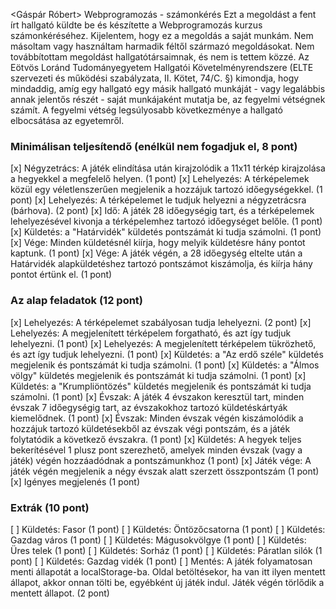 <Gáspár Róbert> 
<HVH9YF> 
Webprogramozás - számonkérés
Ezt a megoldást a fent írt hallgató küldte be és készítette a Webprogramozás kurzus számonkéréséhez.
Kijelentem, hogy ez a megoldás a saját munkám. Nem másoltam vagy használtam harmadik féltől 
származó megoldásokat. Nem továbbítottam megoldást hallgatótársaimnak, és nem is tettem közzé. 
Az Eötvös Loránd Tudományegyetem Hallgatói Követelményrendszere 
(ELTE szervezeti és működési szabályzata, II. Kötet, 74/C. §) kimondja, hogy mindaddig, 
amíg egy hallgató egy másik hallgató munkáját - vagy legalábbis annak jelentős részét - 
saját munkájaként mutatja be, az fegyelmi vétségnek számít. 
A fegyelmi vétség legsúlyosabb következménye a hallgató elbocsátása az egyetemről.

### Minimálisan teljesítendő (enélkül nem fogadjuk el, 8 pont)
[x] Négyzetrács: A játék elindítása után kirajzolódik a 11x11 térkép kirajzolása a hegyekkel a megfelelő helyen. (1 pont)
[x] Lehelyezés: A térképelemek közül egy véletlenszerűen megjelenik a hozzájuk tartozó időegységekkel. (1 pont)
[x] Lehelyezés: A térképelemet le tudjuk helyezni a négyzetrácsra (bárhova). (2 pont)
[x] Idő: A játék 28 időegységig tart, és a térképelemek lehelyezésével kivonja a térképelemhez tartozó időegységet belőle. (1 pont)
[x] Küldetés: a "Határvidék" küldetés pontszámát ki tudja számolni. (1 pont)
[x] Vége: Minden küldetésnél kiírja, hogy melyik küldetésre hány pontot kaptunk. (1 pont)
[x] Vége: A játék végén, a 28 időegység eltelte után a Határvidék alapküldetéshez tartozó pontszámot kiszámolja, és kiírja hány pontot értünk el. (1 pont)

### Az alap feladatok (12 pont)
[x] Lehelyezés: A térképelemet szabályosan tudja lehelyezni. (2 pont)
[x] Lehelyezés: A megjelenített térképelem forgatható, és azt így tudjuk lehelyezni. (1 pont)
[x] Lehelyezés: A megjelenített térképelem tükrözhető, és azt így tudjuk lehelyezni. (1 pont)
[x] Küldetés: a "Az erdő széle" küldetés megjelenik és pontszámát ki tudja számolni. (1 pont)
[x] Küldetés: a "Álmos völgy" küldetés megjelenik és pontszámát ki tudja számolni. (1 pont)
[x] Küldetés: a "Krumpliöntözés" küldetés megjelenik és pontszámát ki tudja számolni. (1 pont)
[x] Évszak: A játék 4 évszakon keresztül tart, minden évszak 7 időegységig tart, az évszakokhoz tartozó küldetéskártyák kiemelődnek. (1 pont)
[x] Évszak: Minden évszak végén kiszámolódik a hozzájuk tartozó küldetésekből az évszak végi pontszám, és a játék folytatódik a következő évszakra. (1 pont)
[x] Küldetés: A hegyek teljes bekerítésével 1 plusz pont szerezhető, amelyek minden évszak (vagy a játék) végén hozzáadódnak a pontszámunkhoz (1 pont)
[x] Játék vége: A játék végén megjelenik a négy évszak alatt szerzett összpontszám (1 pont)
[x] Igényes megjelenés (1 pont)

### Extrák (10 pont)
[ ] Küldetés: Fasor (1 pont)
[ ] Küldetés: Öntözőcsatorna (1 pont)
[ ] Küldetés: Gazdag város (1 pont)
[ ] Küldetés: Mágusokvölgye (1 pont)
[ ] Küldetés: Üres telek (1 pont)
[ ] Küldetés: Sorház (1 pont)
[ ] Küldetés: Páratlan silók (1 pont)
[ ] Küldetés: Gazdag vidék (1 pont)
[ ] Mentés: A játék folyamatosan menti állapotát a localStorage-ba. Oldal betöltésekor, ha van itt ilyen mentett állapot, akkor onnan tölti be, egyébként új játék indul. Játék végén törlődik a mentett állapot. (2 pont)